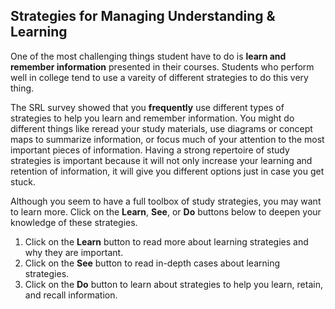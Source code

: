 ## Strategies for Managing Understanding & Learning

One of the most challenging things student have to do is **learn and remember information** presented in their courses. Students who perform well in college tend to use a vareity of different strategies to do this very thing.

The SRL survey showed that you **frequently** use different types of strategies to help you learn and remember information. You might do different things like reread your study materials, use diagrams or concept maps to summarize information, or focus much of your attention to the most important pieces of information. Having a strong repertoire of study strategies is important because it will not only increase your learning and retention of information, it will give you different options just in case you get stuck.

Although you seem to have a full toolbox of study strategies, you may want to learn more. Click on the **Learn**, **See**, or **Do** buttons below to deepen your knowledge of these strategies.

1. Click on the **Learn** button to read more about learning strategies and why they are important.
2. Click on the **See** button to read in-depth cases about learning strategies. 
3. Click on the **Do** button to learn about strategies to help you learn, retain, and recall information.
